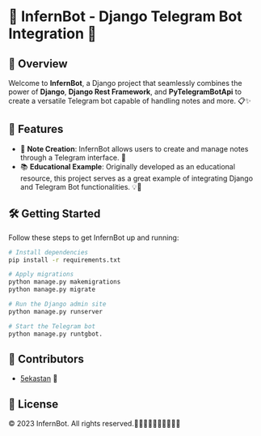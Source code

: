 # 🤖 InfernBot - Django Telegram Bot Integration 🚀           
   
## 🌟 Overview
Welcome to **InfernBot**, a Django project that seamlessly combines the power of **Django**, **Django Rest Framework**, and **PyTelegramBotApi** to create a versatile Telegram bot capable of handling notes and more. 📋✨  

## 🎉 Features
- 📒 **Note Creation**: InfernBot allows users to create and manage notes through a Telegram interface. 📝 
- 📚 **Educational Example**: Originally developed as an educational resource, this project serves as a great example of integrating Django and Telegram Bot functionalities. 💡🔧

## 🛠️ Getting Started
Follow these steps to get InfernBot up and running:

```bash
# Install dependencies
pip install -r requirements.txt

# Apply migrations
python manage.py makemigrations
python manage.py migrate

# Run the Django admin site
python manage.py runserver

# Start the Telegram bot
python manage.py runtgbot.
```

## 📢 Contributors
- [5ekastan](https://instagram.com/5ekastan) 🌟

## 📅 License
&copy; 2023 InfernBot. All rights reserved.🚀🚀🌟🚀🌟🚀🌟🌟🚀🌟

